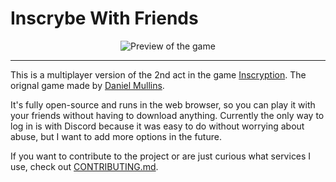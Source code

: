# Inscrybe With Friends

<div style="text-align:center">
  <img
    alt="Preview of the game"
    src="https://cdn.discordapp.com/attachments/637119506690474004/1157087334412587092/image.png"
  >
</div>

---

This is a multiplayer version of the 2nd act in the game [Inscryption](https://www.inscryption.com/). The orignal game made by [Daniel Mullins](https://twitter.com/dmullinsgames).

It's fully open-source and runs in the web browser, so you can play it with your friends without having to download anything. Currently the only way to log in is with Discord because it was easy to do without worrying about abuse, but I want to add more options in the future.

If you want to contribute to the project or are just curious what services I use, check out [CONTRIBUTING.md](./CONTRIBUTING.md).

